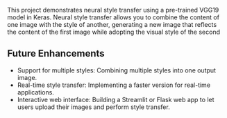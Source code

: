 This project demonstrates neural style transfer using a pre-trained VGG19 model in Keras. Neural style transfer allows you to combine the content of one image with the style of another, generating a new image that reflects the content of the first image while adopting the visual style of the second
## Future Enhancements

- Support for multiple styles: Combining multiple styles into one output image.
- Real-time style transfer: Implementing a faster version for real-time applications.
- Interactive web interface: Building a Streamlit or Flask web app to let users upload their images and perform style transfer.
